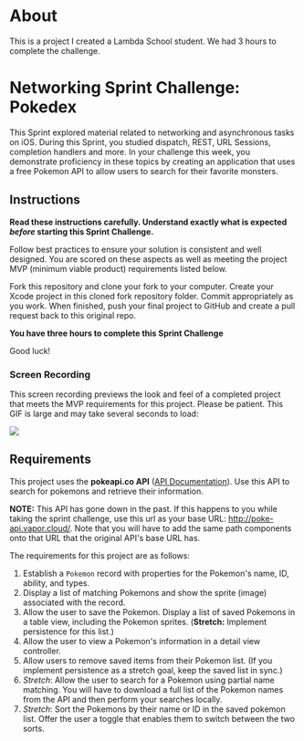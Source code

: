 # About

This is a project I created a Lambda School student. We had 3 hours to complete the challenge.

# Networking Sprint Challenge: Pokedex

This Sprint explored material related to networking and asynchronous tasks on iOS. During this Sprint, you studied dispatch, REST, URL Sessions, completion handlers and more. In your challenge this week, you demonstrate proficiency in these topics by creating an application that uses a free Pokemon API to allow users to search for their favorite monsters.

## Instructions

**Read these instructions carefully. Understand exactly what is expected _before_ starting this Sprint Challenge.**

Follow best practices to ensure your solution is consistent and well designed. You are scored on these aspects as well as meeting the project MVP (minimum viable product) requirements listed below.

Fork this repository and clone your fork to your computer. Create your Xcode project in this cloned fork repository folder. Commit appropriately as you work. When finished, push your final project to GitHub and create a pull request back to this original repo.

**You have three hours to complete this Sprint Challenge**

Good luck!

### Screen Recording

This screen recording previews the look and feel of a completed project that meets the MVP requirements for this project. Please be patient. This GIF is large and may take several seconds to load:

![](https://user-images.githubusercontent.com/16965587/57961053-b3b11f80-78c9-11e9-9588-e8b2cfe2decc.gif)

## Requirements

This project uses the **pokeapi.co API** ([API Documentation](https://pokeapi.co/docs/v2.html)). Use this API to search for pokemons and retrieve their information.

**NOTE:** This API has gone down in the past. If this happens to you while taking the sprint challenge, use this url as your base URL: http://poke-api.vapor.cloud/. Note that you will have to add the same path components onto that URL that the original API's base URL has.

The requirements for this project are as follows:

1. Establish a `Pokemon` record with properties for the Pokemon's name, ID, ability, and types.
3. Display a list of matching Pokemons and show the sprite (image) associated with the record.
3. Allow the user to save the Pokemon. Display a list of saved Pokemons in a table view, including the Pokemon sprites. (**Stretch:** Implement persistence for this list.)
4. Allow the user to view a Pokemon's information in a detail view controller.
5. Allow users to remove saved items from their Pokemon list. (If you implement persistence as a stretch goal, keep the saved list in sync.)
2. *Stretch*: Allow the user to search for a Pokemon using partial name matching. You will have to download a full list of the Pokemon names from the API and then perform your searches locally.
6. *Stretch*: Sort the Pokemons by their name or ID in the saved pokemon list. Offer the user a toggle that enables them to switch between the two sorts.

